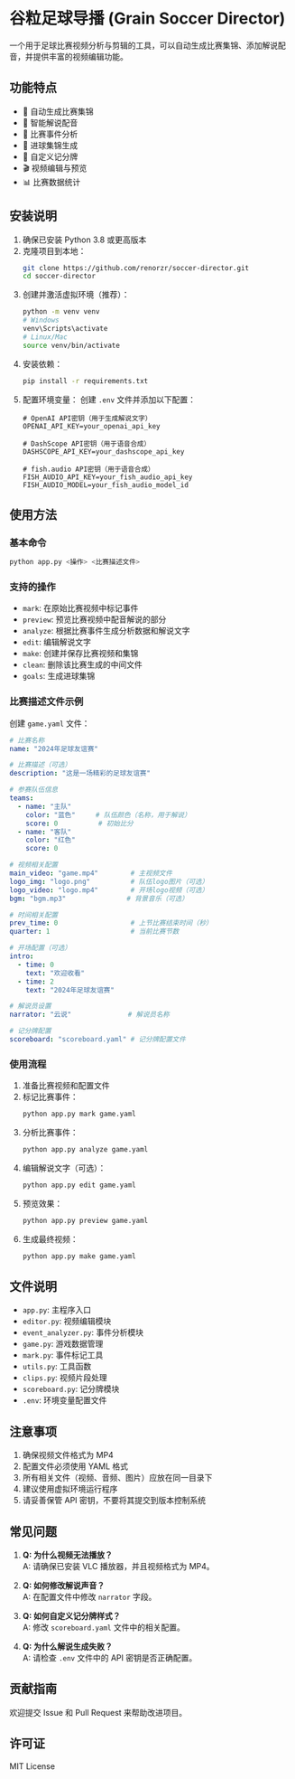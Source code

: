 # 谷粒足球导播 (Grain Soccer Director)

一个用于足球比赛视频分析与剪辑的工具，可以自动生成比赛集锦、添加解说配音，并提供丰富的视频编辑功能。

## 功能特点

- 🎥 自动生成比赛集锦
- 🎤 智能解说配音
- 📝 比赛事件分析
- 🎯 进球集锦生成
- 🎨 自定义记分牌
- 🎬 视频编辑与预览
- 📊 比赛数据统计

## 安装说明

1. 确保已安装 Python 3.8 或更高版本
2. 克隆项目到本地：
   ```bash
   git clone https://github.com/renorzr/soccer-director.git
   cd soccer-director
   ```
3. 创建并激活虚拟环境（推荐）：
   ```bash
   python -m venv venv
   # Windows
   venv\Scripts\activate
   # Linux/Mac
   source venv/bin/activate
   ```
4. 安装依赖：
   ```bash
   pip install -r requirements.txt
   ```
5. 配置环境变量：
   创建 `.env` 文件并添加以下配置：
   ```env
   # OpenAI API密钥（用于生成解说文字）
   OPENAI_API_KEY=your_openai_api_key

   # DashScope API密钥（用于语音合成）
   DASHSCOPE_API_KEY=your_dashscope_api_key

   # fish.audio API密钥（用于语音合成）
   FISH_AUDIO_API_KEY=your_fish_audio_api_key
   FISH_AUDIO_MODEL=your_fish_audio_model_id
   ```

## 使用方法

### 基本命令

```bash
python app.py <操作> <比赛描述文件>
```

### 支持的操作

- `mark`: 在原始比赛视频中标记事件
- `preview`: 预览比赛视频中配音解说的部分
- `analyze`: 根据比赛事件生成分析数据和解说文字
- `edit`: 编辑解说文字
- `make`: 创建并保存比赛视频和集锦
- `clean`: 删除该比赛生成的中间文件
- `goals`: 生成进球集锦

### 比赛描述文件示例

创建 `game.yaml` 文件：

```yaml
# 比赛名称
name: "2024年足球友谊赛"

# 比赛描述（可选）
description: "这是一场精彩的足球友谊赛"

# 参赛队伍信息
teams:
  - name: "主队"
    color: "蓝色"     # 队伍颜色（名称，用于解说）
    score: 0          # 初始比分
  - name: "客队"
    color: "红色"
    score: 0

# 视频相关配置
main_video: "game.mp4"        # 主视频文件
logo_img: "logo.png"          # 队伍logo图片（可选）
logo_video: "logo.mp4"        # 开场logo视频（可选）
bgm: "bgm.mp3"               # 背景音乐（可选）

# 时间相关配置
prev_time: 0                  # 上节比赛结束时间（秒）
quarter: 1                    # 当前比赛节数

# 开场配置（可选）
intro:
  - time: 0
    text: "欢迎收看"
  - time: 2
    text: "2024年足球友谊赛"

# 解说员设置
narrator: "云说"              # 解说员名称

# 记分牌配置
scoreboard: "scoreboard.yaml" # 记分牌配置文件
```

### 使用流程

1. 准备比赛视频和配置文件
2. 标记比赛事件：
   ```bash
   python app.py mark game.yaml
   ```
3. 分析比赛事件：
   ```bash
   python app.py analyze game.yaml
   ```
4. 编辑解说文字（可选）：
   ```bash
   python app.py edit game.yaml
   ```
5. 预览效果：
   ```bash
   python app.py preview game.yaml
   ```
6. 生成最终视频：
   ```bash
   python app.py make game.yaml
   ```

## 文件说明

- `app.py`: 主程序入口
- `editor.py`: 视频编辑模块
- `event_analyzer.py`: 事件分析模块
- `game.py`: 游戏数据管理
- `mark.py`: 事件标记工具
- `utils.py`: 工具函数
- `clips.py`: 视频片段处理
- `scoreboard.py`: 记分牌模块
- `.env`: 环境变量配置文件

## 注意事项

1. 确保视频文件格式为 MP4
2. 配置文件必须使用 YAML 格式
3. 所有相关文件（视频、音频、图片）应放在同一目录下
4. 建议使用虚拟环境运行程序
5. 请妥善保管 API 密钥，不要将其提交到版本控制系统

## 常见问题

1. **Q: 为什么视频无法播放？**  
   A: 请确保已安装 VLC 播放器，并且视频格式为 MP4。

2. **Q: 如何修改解说声音？**  
   A: 在配置文件中修改 `narrator` 字段。

3. **Q: 如何自定义记分牌样式？**  
   A: 修改 `scoreboard.yaml` 文件中的相关配置。

4. **Q: 为什么解说生成失败？**  
   A: 请检查 `.env` 文件中的 API 密钥是否正确配置。

## 贡献指南

欢迎提交 Issue 和 Pull Request 来帮助改进项目。

## 许可证

MIT License 